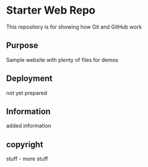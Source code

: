 # Starter Web Repo

This repository is for showing how Git and GitHub work

## Purpose

Sample website with plenty of files for demos

## Deployment

not yet prepared

## Information

added information

## copyright

stuff - more stuff
